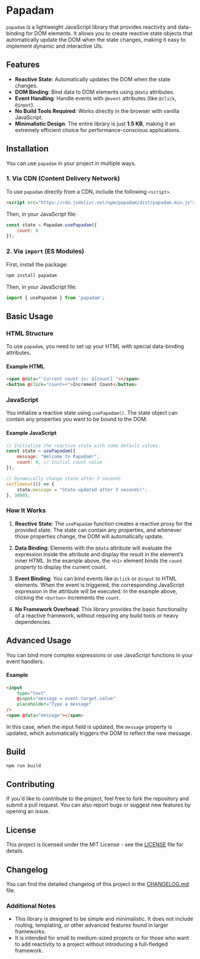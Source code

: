 
# Papadam

```papadam``` is a lightweight JavaScript library that provides reactivity and data-binding for DOM elements. It allows you to create reactive state objects that automatically update the DOM when the state changes, making it easy to implement dynamic and interactive UIs.

## Features

-   **Reactive State**: Automatically updates the DOM when the state changes.
-   **DOM Binding**: Bind data to DOM elements using `@data` attributes.
-   **Event Handling**: Handle events with `@event` attributes (like `@click`, `@input`).
-   **No Build Tools Required**: Works directly in the browser with vanilla JavaScript.
-   **Minimalistic Design**: The entire library is just **1.5 KB**, making it an extremely efficient choice for performance-conscious applications.

## Installation

You can use `papadam` in your project in multiple ways.

### 1. **Via CDN (Content Delivery Network)**

To use ```papadam``` directly from a CDN, include the following `<script>`.

```html
<script src="https://cdn.jsdelivr.net/npm/papadam/dist/papadam.min.js"></script>
```
Then, in your JavaScript file:

```javascript
const state = Papadam.usePapadam({
    count: 0
});
```

### 2. **Via ```import``` (ES Modules)**
First, install the package:

```javascript
npm install papadam
```

Then, in your JavaScript file:

```javascript
import { usePapadam } from 'papadam';
```

## Basic Usage

### HTML Structure

To use ```papadam```, you need to set up your HTML with special data-binding attributes.

#### Example HTML

```html
<span @data="`Current count is: ${count}`"></span>
<button @click="count++">Increment Count</button>
```

### JavaScript

You initialize a reactive state using `usePapadam()`. The state object can contain any properties you want to be bound to the DOM.

#### Example JavaScript

```javascript
// Initialize the reactive state with some default values.
const state = usePapadam({
    message: "Welcome to Papadam!",
    count: 0, // Initial count value
});

// Dynamically change state after 3 seconds
setTimeout(() => {
    state.message = "State updated after 3 seconds!";
}, 3000);
```

### How It Works

1. **Reactive State**: The `usePapadam` function creates a reactive proxy for the provided state. The state can contain any properties, and whenever those properties change, the DOM will automatically update.
2. **Data Binding**: Elements with the `@data` attribute will evaluate the expression inside the attribute and display the result in the element’s inner HTML. In the example above, the `<h1>` element binds the `count` property to display the current count.

3. **Event Binding**: You can bind events like `@click` or `@input` to HTML elements. When the event is triggered, the corresponding JavaScript expression in the attribute will be executed. In the example above, clicking the `<button>` increments the `count`.

4. **No Framework Overhead**: This library provides the basic functionality of a reactive framework, without requiring any build tools or heavy dependencies.

## Advanced Usage

You can bind more complex expressions or use JavaScript functions in your event handlers.

#### Example

```html
<input
    type="text"
    @input="message = event.target.value"
    placeholder="Type a message"
/>
<span @data="message"></span>
```

In this case, when the input field is updated, the `message` property is updated, which automatically triggers the DOM to reflect the new message.

## Build

```javascript
npm run build
```

## Contributing

If you'd like to contribute to the project, feel free to fork the repository and submit a pull request. You can also report bugs or suggest new features by opening an issue.

## License

This project is licensed under the MIT License - see the [LICENSE](https://github.com/Furqaaan/papadam/blob/master/LICENSE) file for details.

## Changelog

You can find the detailed changelog of this project in the [CHANGELOG.md](https://github.com/Furqaaan/papadam/blob/master/CHANGELOG.md) file.

### Additional Notes

-   This library is designed to be simple and minimalistic. It does not include routing, templating, or other advanced features found in larger frameworks.
-   It is intended for small to medium-sized projects or for those who want to add reactivity to a project without introducing a full-fledged framework.
